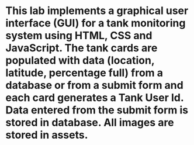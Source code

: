 # This lab implements a graphical user interface (GUI) for a tank monitoring system using HTML, CSS and JavaScript. The tank cards are populated with data (location, latitude, percentage full) from a database or from a submit form and each card generates a Tank User Id. Data entered from the submit form is stored in database. All images are stored in assets.
